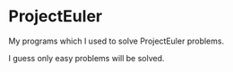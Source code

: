 # ProjectEuler

My programs which I used to solve ProjectEuler problems.

I guess only easy problems will be solved.
